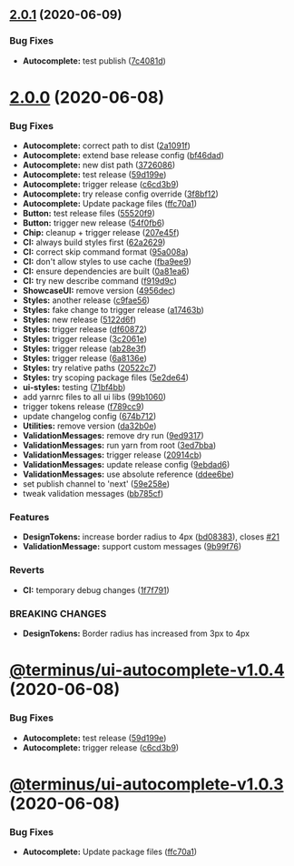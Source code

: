 ## [2.0.1](https://github.com/GetTerminus/terminus-oss/compare/v2.0.0...v2.0.1) (2020-06-09)


### Bug Fixes

* **Autocomplete:** test publish ([7c4081d](https://github.com/GetTerminus/terminus-oss/commit/7c4081d251d8c1ec9c088e87fbc03603c829289e))

# [2.0.0](https://github.com/GetTerminus/terminus-oss/compare/v[secure]...v2.0.0) (2020-06-08)


### Bug Fixes

* **Autocomplete:** correct path to dist ([2a1091f](https://github.com/GetTerminus/terminus-oss/commit/2a1091fcd8a3a0e8c641d2fe51783465756bc390))
* **Autocomplete:** extend base release config ([bf46dad](https://github.com/GetTerminus/terminus-oss/commit/bf46dade20f5f870d5903141df23bbda5c0d1d09))
* **Autocomplete:** new dist path ([3726086](https://github.com/GetTerminus/terminus-oss/commit/3726086f556c14b2ece5ea6ff09741caf56b5686))
* **Autocomplete:** test release ([59d199e](https://github.com/GetTerminus/terminus-oss/commit/59d199e0952878c86c4f912488f2d077b3da569c))
* **Autocomplete:** trigger release ([c6cd3b9](https://github.com/GetTerminus/terminus-oss/commit/c6cd3b95c25debd87c8f7723ccbf286cdbbbfa67))
* **Autocomplete:** try release config override ([3f8bf12](https://github.com/GetTerminus/terminus-oss/commit/3f8bf12c999ae5001089a7f5ef44ef6d82b9e6f1))
* **Autocomplete:** Update package files ([ffc70a1](https://github.com/GetTerminus/terminus-oss/commit/ffc70a1936d5a12a86378f92e755004e5510d352))
* **Button:** test release files ([55520f9](https://github.com/GetTerminus/terminus-oss/commit/55520f9322d8e282dc280750a14189fc795e06b8))
* **Button:** trigger new release ([54f0fb6](https://github.com/GetTerminus/terminus-oss/commit/54f0fb6b4915bb29714826c20b24ba63e81f59de))
* **Chip:** cleanup + trigger release ([207e45f](https://github.com/GetTerminus/terminus-oss/commit/207e45fd029b93566db24e79a9eae84808949c50))
* **CI:** always build styles first ([62a2629](https://github.com/GetTerminus/terminus-oss/commit/62a26292387d40319d5278461c88d7bf54a55e6e))
* **CI:** correct skip command format ([95a008a](https://github.com/GetTerminus/terminus-oss/commit/95a008a7a939e6a0064c2377cfccb3d2ef6f8d84))
* **CI:** don't allow styles to use cache ([fba9ee9](https://github.com/GetTerminus/terminus-oss/commit/fba9ee98f1480025fb89fe3a30741782ba722380))
* **CI:** ensure dependencies are built ([0a81ea6](https://github.com/GetTerminus/terminus-oss/commit/0a81ea6c16ca390da8ae8cbbe25ce2a0be03e9f5))
* **CI:** try new describe command ([f919d9c](https://github.com/GetTerminus/terminus-oss/commit/f919d9ccfa35271f35008c4bdf8038cc91495fad))
* **ShowcaseUI:** remove version ([4956dec](https://github.com/GetTerminus/terminus-oss/commit/4956dec0d0a1914d3c207081b6898ec922d1b123))
* **Styles:** another release ([c9fae56](https://github.com/GetTerminus/terminus-oss/commit/c9fae56488ed6d7111c416ecbf68aab29c0a5f45))
* **Styles:** fake change to trigger release ([a17463b](https://github.com/GetTerminus/terminus-oss/commit/a17463b0a03a6d7418b95b35da4a15e1d597df4f))
* **Styles:** new release ([5122d6f](https://github.com/GetTerminus/terminus-oss/commit/5122d6f08695d16e29d46a2cedda40ef284fe156))
* **Styles:** trigger release ([df60872](https://github.com/GetTerminus/terminus-oss/commit/df60872a56f9d6fc931e2fa04d7bed67b51f52ca))
* **Styles:** trigger release ([3c2061e](https://github.com/GetTerminus/terminus-oss/commit/3c2061e2b8214071f6b4b4a69f6948c47f7b6880))
* **Styles:** trigger release ([ab28e3f](https://github.com/GetTerminus/terminus-oss/commit/ab28e3f214dc4b538889fb710fa05e769555778f))
* **Styles:** trigger release ([6a8136e](https://github.com/GetTerminus/terminus-oss/commit/6a8136ef01fe1ab80ed8a350dae51aa3f0561ab6))
* **Styles:** try relative paths ([20522c7](https://github.com/GetTerminus/terminus-oss/commit/20522c7fd0cc025dc0678bc187a7293639daa619))
* **Styles:** try scoping package files ([5e2de64](https://github.com/GetTerminus/terminus-oss/commit/5e2de6414a051060445fe08bf1a1d90307ac5ec0))
* **ui-styles:** testing ([71bf4bb](https://github.com/GetTerminus/terminus-oss/commit/71bf4bb668ce78cd1f305d1bde9b68925dcbf747))
* add yarnrc files to all ui libs ([99b1060](https://github.com/GetTerminus/terminus-oss/commit/99b106017f970385f72d4ee3e7b8e710d9285b41))
* trigger tokens release ([f789cc9](https://github.com/GetTerminus/terminus-oss/commit/f789cc9214025ae6d3ade92f8070eaef1323ee31))
* update changelog config ([674b712](https://github.com/GetTerminus/terminus-oss/commit/674b712c37641349be846c7faea91b022c30ec53))
* **Utilities:** remove version ([da32b0e](https://github.com/GetTerminus/terminus-oss/commit/da32b0eb3b03e938dbbbe3e8ce881f0aa6328fa0))
* **ValidationMessages:** remove dry run ([9ed9317](https://github.com/GetTerminus/terminus-oss/commit/9ed931706081b233c5a70d5d3c2011768c359207))
* **ValidationMessages:** run yarn from root ([3ed7bba](https://github.com/GetTerminus/terminus-oss/commit/3ed7bbafe0ddc8babc52ee01256f1012632070b6))
* **ValidationMessages:** trigger release ([20914cb](https://github.com/GetTerminus/terminus-oss/commit/20914cb6625d238e4e62c894cba473086d7f3195))
* **ValidationMessages:** update release config ([9ebdad6](https://github.com/GetTerminus/terminus-oss/commit/9ebdad6240f2defeb514f3585fc7014728d88075))
* **ValidationMessages:** use absolute reference ([ddee6be](https://github.com/GetTerminus/terminus-oss/commit/ddee6beb6dc678afa0337d47d7a4b0a502cf8710))
* set publish channel to 'next' ([59e258e](https://github.com/GetTerminus/terminus-oss/commit/59e258eb87ead5aaf1443a359cbf156bbc1ea2a0))
* tweak validation messages ([bb785cf](https://github.com/GetTerminus/terminus-oss/commit/bb785cfb32215e9ee0b85946c020e6d47cf592e3))


### Features

* **DesignTokens:** increase border radius to 4px ([bd08383](https://github.com/GetTerminus/terminus-oss/commit/bd0838328e8e85d12ec9010ddec9fcf14b46704d)), closes [#21](https://github.com/GetTerminus/terminus-oss/issues/21)
* **ValidationMessage:** support custom messages ([9b99f76](https://github.com/GetTerminus/terminus-oss/commit/9b99f763d8bd27213dc48fe6afaeb72ad9edce25))


### Reverts

* **CI:** temporary debug changes ([1f7f791](https://github.com/GetTerminus/terminus-oss/commit/1f7f791f5759ea833085de181407354abd9524a3))


### BREAKING CHANGES

* **DesignTokens:** Border radius has increased from 3px to 4px

# [@terminus/ui-autocomplete-v1.0.4](https://github.com/GetTerminus/terminus-oss/compare/@terminus/ui-autocomplete-v1.0.3...@terminus/ui-autocomplete-v1.0.4) (2020-06-08)


### Bug Fixes

* **Autocomplete:** test release ([59d199e](https://github.com/GetTerminus/terminus-oss/commit/59d199e0952878c86c4f912488f2d077b3da569c))
* **Autocomplete:** trigger release ([c6cd3b9](https://github.com/GetTerminus/terminus-oss/commit/c6cd3b95c25debd87c8f7723ccbf286cdbbbfa67))

# [@terminus/ui-autocomplete-v1.0.3](https://github.com/GetTerminus/terminus-oss/compare/@terminus/ui-autocomplete-v1.0.2...@terminus/ui-autocomplete-v1.0.3) (2020-06-08)


### Bug Fixes

* **Autocomplete:** Update package files ([ffc70a1](https://github.com/GetTerminus/terminus-oss/commit/ffc70a1936d5a12a86378f92e755004e5510d352))

